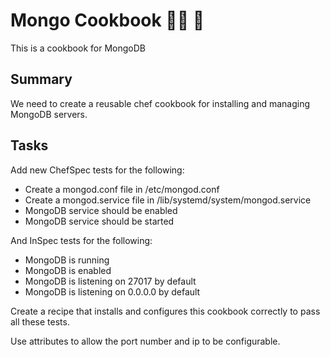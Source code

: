 # Mongo Cookbook :man_cook: :fried_egg:

This is a cookbook for MongoDB

## Summary
We need to create a reusable chef cookbook for installing and managing MongoDB servers.

## Tasks
Add new ChefSpec tests for the following:
- Create a mongod.conf file in /etc/mongod.conf
- Create a mongod.service file in /lib/systemd/system/mongod.service
- MongoDB service should be enabled
- MongoDB service should be started

And InSpec tests for the following:
- MongoDB is running
- MongoDB is enabled
- MongoDB is listening on 27017 by default
- MongoDB is listening on 0.0.0.0 by default

Create a recipe that installs and configures this cookbook correctly to pass all these tests.

Use attributes to allow the port number and ip to be configurable.
